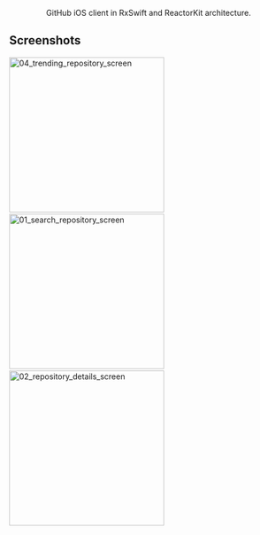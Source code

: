 <p align="center">
  GitHub iOS client in RxSwift and ReactorKit architecture.
</p>

## Screenshots

<img alt="04_trending_repository_screen" src="https://github.com/tospery/SWHub/blob/1.0.4/screenshots/home.jpeg?raw=true" width="280">&nbsp;
<img alt="01_search_repository_screen" src="![](https://github.com/tospery/SWHub/blob/1.0.4/screenshots/setting.jpeg)?raw=true" width="280">&nbsp;
<img alt="02_repository_details_screen" src="![](https://github.com/tospery/SWHub/blob/1.0.4/screenshots/coffe.jpeg)?raw=true" width="280">&nbsp;


